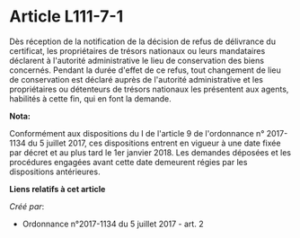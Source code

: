 # Article L111-7-1

Dès réception de la notification de la décision de refus de délivrance du certificat, les propriétaires de trésors nationaux
ou leurs mandataires déclarent à l'autorité administrative le lieu de conservation des biens concernés. Pendant la durée
d'effet de ce refus, tout changement de lieu de conservation est déclaré auprès de l'autorité administrative et les
propriétaires ou détenteurs de trésors nationaux les présentent aux agents, habilités à cette fin, qui en font la demande.

**Nota:**

Conformément aux dispositions du I de l'article 9 de l'ordonnance n° 2017-1134 du 5 juillet 2017, ces dispositions entrent en
vigueur à une date fixée par décret et au plus tard le 1er janvier 2018. Les demandes déposées et les procédures engagées
avant cette date demeurent régies par les dispositions antérieures.

**Liens relatifs à cet article**

_Créé par_:

  - Ordonnance n°2017-1134 du 5 juillet 2017 - art. 2
